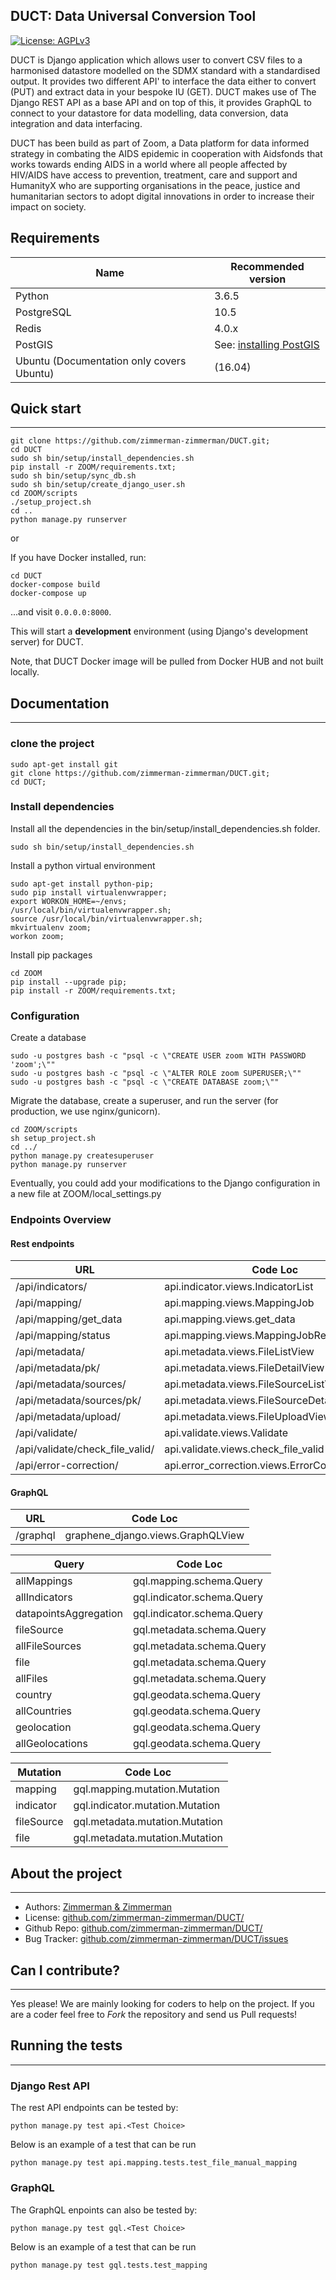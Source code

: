 ## DUCT: Data Universal Conversion Tool

[![License: AGPLv3](https://img.shields.io/badge/License-AGPL%20v3-blue.svg)](https://github.com/zimmerman-zimmerman/DUCT/blob/master/LICENSE.MD)


DUCT is Django application which allows user to convert CSV files to a harmonised datastore modelled on the SDMX standard with a standardised output. It provides two different API' to interface the data either to convert (PUT) and extract data in your bespoke IU (GET). DUCT makes use of The Django REST API as a base API and on top of this, it provides GraphQL to connect to your datastore for data modelling, data conversion, data integration and data interfacing.

DUCT has been build as part of Zoom, a Data platform for data informed
strategy in combating the AIDS epidemic in cooperation with Aidsfonds that
works towards ending AIDS in a world where all people affected by HIV/AIDS have access to prevention, treatment, care and support and HumanityX who are supporting organisations in the peace, justice and humanitarian sectors to adopt digital innovations in order to increase their impact on society.


## Requirements

| Name                   | Recommended version |
| ---                    | ---       |
| Python                 | 3.6.5     |
| PostgreSQL             | 10.5      |
| Redis                  | 4.0.x     |
| PostGIS                | See: <a href="https://docs.djangoproject.com/en/2.0/ref/contrib/gis/install/postgis/">installing PostGIS</a> |
| Ubuntu (Documentation only covers Ubuntu) | (16.04)   |

## Quick start
-------
```
git clone https://github.com/zimmerman-zimmerman/DUCT.git;
cd DUCT
sudo sh bin/setup/install_dependencies.sh
pip install -r ZOOM/requirements.txt;
sudo sh bin/setup/sync_db.sh
sudo sh bin/setup/create_django_user.sh
cd ZOOM/scripts
./setup_project.sh
cd ..
python manage.py runserver
```
or

If you have Docker installed, run:
```
cd DUCT
docker-compose build
docker-compose up
```

...and visit `0.0.0.0:8000`.

This will start a **development** environment (using Django's development server) for DUCT.

Note, that DUCT Docker image will be pulled from Docker HUB and not built locally.


## Documentation
--------

### clone the project

```
sudo apt-get install git
git clone https://github.com/zimmerman-zimmerman/DUCT.git;
cd DUCT;
```

### Install dependencies

Install all the dependencies in the bin/setup/install_dependencies.sh folder.

```
sudo sh bin/setup/install_dependencies.sh
```

Install a python virtual environment
```
sudo apt-get install python-pip;
sudo pip install virtualenvwrapper;
export WORKON_HOME=~/envs;
/usr/local/bin/virtualenvwrapper.sh;
source /usr/local/bin/virtualenvwrapper.sh;
mkvirtualenv zoom;
workon zoom;
```

Install pip packages

```
cd ZOOM
pip install --upgrade pip;
pip install -r ZOOM/requirements.txt;
```


### Configuration

Create a database

```
sudo -u postgres bash -c "psql -c \"CREATE USER zoom WITH PASSWORD 'zoom';\""
sudo -u postgres bash -c "psql -c \"ALTER ROLE zoom SUPERUSER;\""
sudo -u postgres bash -c "psql -c \"CREATE DATABASE zoom;\""
```

Migrate the database, create a superuser, and run the server (for production, we use nginx/gunicorn).

```
cd ZOOM/scripts
sh setup_project.sh
cd ../
python manage.py createsuperuser
python manage.py runserver
```

Eventually, you could add your modifications to the Django configuration in a new file at ZOOM/local_settings.py

### Endpoints Overview

#### Rest endpoints


|URL |Code Loc|
|--- | --- |
|/api/indicators/| api.indicator.views.IndicatorList|
|/api/mapping/|api.mapping.views.MappingJob|
|/api/mapping/get_data|api.mapping.views.get_data|
|/api/mapping/status|api.mapping.views.MappingJobResult|
|/api/metadata/|api.metadata.views.FileListView|
|/api/metadata/pk/|api.metadata.views.FileDetailView|
|/api/metadata/sources/|api.metadata.views.FileSourceListView|
|/api/metadata/sources/pk/|api.metadata.views.FileSourceDetailView|
|/api/metadata/upload/|api.metadata.views.FileUploadView|
|/api/validate/|api.validate.views.Validate|
|/api/validate/check_file_valid/|api.validate.views.check_file_valid|
|/api/error-correction/|api.error_correction.views.ErrorCorrectionView|


#### GraphQL

|URL |Code Loc|
|--- |--- |
|/graphql|graphene_django.views.GraphQLView|

|Query|Code Loc|
|---| --- |
|allMappings| gql.mapping.schema.Query|
|allIndicators|gql.indicator.schema.Query|
|datapointsAggregation|gql.indicator.schema.Query|
|fileSource|gql.metadata.schema.Query|
|allFileSources|gql.metadata.schema.Query|
|file|gql.metadata.schema.Query|
|allFiles|gql.metadata.schema.Query|
|country|gql.geodata.schema.Query|
|allCountries|gql.geodata.schema.Query|
|geolocation|gql.geodata.schema.Query|
|allGeolocations|gql.geodata.schema.Query|

|Mutation|Code Loc|
|---| --- |
|mapping|gql.mapping.mutation.Mutation|
|indicator|gql.indicator.mutation.Mutation|
|fileSource|gql.metadata.mutation.Mutation|
|file|gql.metadata.mutation.Mutation|

## About the project
--------

* Authors:          <a href="https://www.zimmermanzimmerman.nl/" target="_blank">Zimmerman & Zimmerman</a>
* License:          <a href="https://github.com/zimmerman-zimmerman/DUCT/blob/master/LICENSE.MD" target="_blank">github.com/zimmerman-zimmerman/DUCT/</a>
* Github Repo:      <a href="https://github.com/zimmerman-zimmerman/DUCT/" target="_blank">github.com/zimmerman-zimmerman/DUCT/</a>
* Bug Tracker:     <a href="https://github.com/zimmerman-zimmerman/DUCT/issues" target="_blank">github.com/zimmerman-zimmerman/DUCT/issues</a>


## Can I contribute?
--------

Yes please! We are mainly looking for coders to help on the project. If you are a coder feel free to *Fork* the repository and send us Pull requests!

## Running the tests
-------

### Django Rest API

The rest API endpoints can be tested by:
```
python manage.py test api.<Test Choice>
```
Below is an example of a test that can be run
```
python manage.py test api.mapping.tests.test_file_manual_mapping
```

### GraphQL

The GraphQL enpoints can also be tested by:
```
python manage.py test gql.<Test Choice>
```
Below is an example of a test that can be run
```
python manage.py test gql.tests.test_mapping
```
